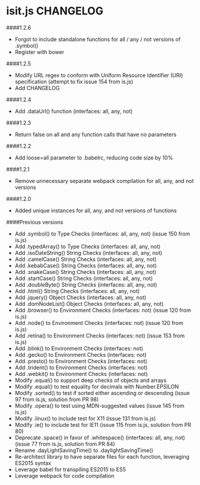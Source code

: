 isit.js CHANGELOG
=====

####1.2.6

* Forgot to include standalone functions for all / any / not versions of .symbol()
* Register with bower

####1.2.5

* Modify URL regex to conform with Uniform Resource Identifier (URI) specification (attempt to fix issue 154 from is.js)
* Add CHANGELOG

####1.2.4

* Add .dataUrl() function (interfaces: all, any, not)

####1.2.3

* Return false on all and any function calls that have no parameters

####1.2.2

* Add loose=all parameter to .babelrc, reducing code size by 10%

####1.2.1

* Remove unnecessary separate webpack compilation for all, any, and not versions

####1.2.0

* Added unique instances for all, any, and not versions of functions

####Previous versions

* Add .symbol() to Type Checks (interfaces: all, any, not) (issue 150 from is.js)
* Add .typedArray() to Type Checks (interfaces: all, any, not)
* Add .isoDateString() String Checks (interfaces: all, any, not)
* Add .camelCase() String Checks (interfaces: all, any, not)
* Add .kebabCase() String Checks (interfaces: all, any, not)
* Add .snakeCase() String Checks (interfaces: all, any, not)
* Add .startCase() String Checks (interfaces: all, any, not)
* Add .doubleByte() String Checks (interfaces: all, any, not)
* Add .html() String Checks (interfaces: all, any, not)
* Add .jquery() Object Checks (interfaces: all, any, not)
* Add .domNodeList() Object Checks (interfaces: all, any, not)
* Add .browser() to Environment Checks (interfaces: not) (issue 120 from is.js)
* Add .node() to Environment Checks (interfaces: not) (issue 120 from is.js)
* Add .retina() to Environment Checks (interfaces: not) (issue 153 from is.js)
* Add .blink() to Environment Checks (interfaces: not)
* Add .gecko() to Environment Checks (interfaces: not)
* Add .presto() to Environment Checks (interfaces: not)
* Add .trident() to Environment Checks (interfaces: not)
* Add .webkit() to Environment Checks (interfaces: not)
* Modify .equal() to support deep checks of objects and arrays
* Modify .equal() to test equality for decimals with Number.EPSILON
* Modify .sorted() to test if sorted either ascending or descending (issue 97 from is.js, solution from PR 98)
* Modify .opera() to test using MDN-suggested values (issue 145 from is.js)
* Modify .linux() to include test for X11 (issue 131 from is.js)
* Modify .ie() to include test for IE11 (issue 115 from is.js, solution from PR 80)
* Deprecate .space() in favor of .whitespace() (interfaces: all, any, not) (issue 77 from is.js, solution from PR 84)
* Rename .dayLightSavingTime() to .daylightSavingTime()
* Re-architect library to have separate files for each function, leveraging ES2015 syntax
* Leverage babel for transpiling ES2015 to ES5
* Leverage webpack for code compilation